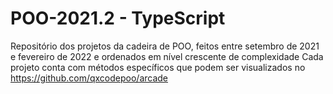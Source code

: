 # POO-2021.2 - TypeScript
Repositório dos projetos da cadeira de POO, feitos entre setembro de 2021 e fevereiro de 2022 e ordenados em nível crescente de complexidade
Cada projeto conta com métodos específicos que podem ser visualizados no https://github.com/qxcodepoo/arcade
